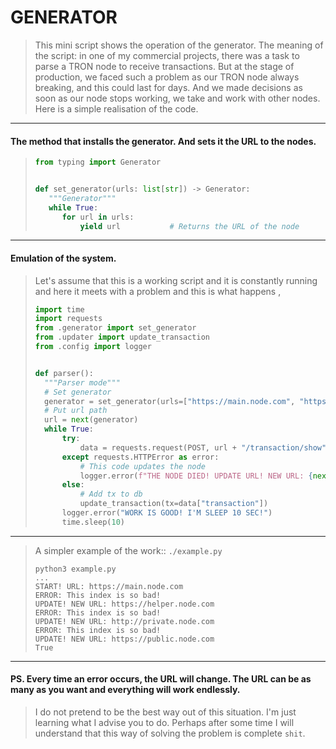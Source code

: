 # GENERATOR

> This mini script shows the operation of the generator. The meaning of the script: in one 
> of my commercial projects, there was a task to parse a TRON node to receive transactions. 
> But at the stage of production, we faced such a problem as our TRON node always breaking,
> and this could last for days. And we made decisions as soon as our node stops working, 
> we take and work with other nodes. Here is a simple realisation of the code.

---

#### The method that installs the generator. And sets it the URL to the nodes.
>```python
> from typing import Generator
>
>
> def set_generator(urls: list[str]) -> Generator:
>    """Generator"""
>    while True: 
>       for url in urls:
>           yield url           # Returns the URL of the node
>
> ```

----

#### Emulation of the system.
>Let's assume that this is a working script and it is constantly running and here 
> it meets with a problem and this is what happens
,
> ```python
> import time
> import requests
> from .generator import set_generator
> from .updater import update_transaction
> from .config import logger
> 
>
> def parser():
>   """Parser mode"""
>   # Set generator
>   generator = set_generator(urls=["https://main.node.com", "https://helper.node.com", ...])
>   # Put url path 
>   url = next(generator)
>   while True:
>       try:
>           data = requests.request(POST, url + "/transaction/show", json={...})
>       except requests.HTTPError as error:
>           # This code updates the node
>           logger.error(f"THE NODE DIED! UPDATE URL! NEW URL: {next(generator)}")
>       else:
>           # Add tx to db
>           update_transaction(tx=data["transaction"])
>       logger.error("WORK IS GOOD! I'M SLEEP 10 SEC!")
>       time.sleep(10)
>
> ```

-----

> A simpler example of the work:: `./example.py`
> ```shell
> python3 example.py 
> ...
> START! URL: https://main.node.com
> ERROR: This index is so bad!
> UPDATE! NEW URL: https://helper.node.com
> ERROR: This index is so bad!
> UPDATE! NEW URL: http://private.node.com
> ERROR: This index is so bad!
> UPDATE! NEW URL: https://public.node.com
> True
> ```

----
#### PS. Every time an error occurs, the URL will change. The URL can be as many as you want and everything will work endlessly.

> I do not pretend to be the best way out of this situation. I'm just learning what I advise you to do. Perhaps after 
> some time I will understand that this way of solving the problem is complete `shit`.